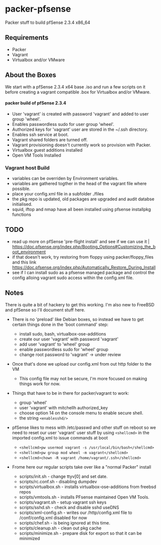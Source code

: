 packer-pfsense
===========
Packer stuff to build pfSense 2.3.4 x86_64

## Requirements
* Packer
* Vagrant
* Virtualbox and/or VMware

## About the Boxes
We start with a pfSense 2.3.4 x64 base .iso and run a few scripts on it before creating a vagrant compatible .box for Virtualbox and/or VMware.

#### packer build of pfSense 2.3.4
 - User 'vagrant' is created with password 'vagrant' and added to user group 'wheel'.
 - Enables passwordless sudo for user group 'wheel'.
 - Authorized keys for 'vagrant' user are stored in the ~/.ssh directory.
 - Enables ssh service at boot.
 - Vagrant shared folders are turned off.
 - Vagrant provisioning doesn't currently work so provision with Packer.
 - Virtualbox guest additions installed
 - Open VM Tools Installed

### Vagrant host Build 
 - variables can be overriden by Environment variables.
 - variables are gathered togther in the head of the vagrant file where possible.
 - place your config.xml file in a subfolder ./files
 - the pkg repo is updated, old packages are upgraded and audit databse initialised.
 - squid, iftop and nmap have all been installed using pfsense installpkg functions

## TODO
 - read up more on pfSense 'pre-flight install' and see if we can use it | https://doc.pfsense.org/index.php/Booting_Options#Customizing_the_boot_environment
 - if that doesn't work, try restoring from floppy using packer/floppy_files and this link https://doc.pfsense.org/index.php/Automatically_Restore_During_Install
 - see if I can install sudo as a pfsense managed package and control the config alloing vagrant sudo access within the config.xml file.
 
## Notes
 There is quite a bit of hackery to get this working. I'm also new to FreeBSD and pfSense so I'll document stuff here.
 
 - There is no 'preload' like Debian boxes, so instead we have to get certain things done in the 'boot command' step:
   - install sudo, bash, virtualbox-ose-additions
   - create our user 'vagrant' with password 'vagrant'
   - add user 'vagrant' to 'wheel' group
   - enable passwordless sudo for 'wheel' group
   - change root password to 'vagrant' -> under review

- Once that's done we upload our config.xml from out http folder to the VM
   - This config file may not be secure, I'm more focused on making things work for now.
 
 - Things that have to be in there for packer/vagrant to work:
   - group 'wheel'
   - user 'vagrant' with mitchellh authorized_key
   - choose option 14 on the console menu to enable secure shell.
   - the string ```<enablesshd/>```

 - pfSense likes to mess with /etc/passwd and other stuff on reboot so we need to reset our user 'vagrant' user stuff by using `<shellcmd>` in the imported config.xml to issue commands at boot
   - ```<shellcmd>pw usermod vagrant -s /usr/local/bin/bash</shellcmd>```
   - ```<shellcmd>pw group mod wheel -m vagrant</shellcmd>```
   - ```<shellcmd>chown -R vagrant /home/vagrant/.ssh</shellcmd>```

 - Frome here our regular scripts take over like a "normal Packer" install
   - scripts/init.sh        -   change ttyv[0] and set date.
   - scripts/rc.conf.sh     -   disabling dumpdev
   - scripts/virtualbox.sh  -   installs virtualbox-ose-additions from freebsd repos
   - scripts/vmtools.sh     -   installs PFsense maintained Open VM Tools. 
   - scripts/vagrant.sh     -   setup vagrant ssh keys
   - scripts/sshd.sh        -   check and disable sshd useDNS 
   - scripts/xml-config.sh  -   writes our /http/config.xml file to /conf/config.xml disabled for now
   - scripts/chef.sh        -   is being ignored at this time.
   - scripts/cleanup.sh     -   clean out pkg cache
   - scripts/minimize.sh    -   prepare disk for export so that it can be minimized




